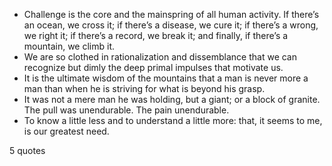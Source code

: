  - Challenge is the core and the mainspring of all human activity. If there’s an ocean, we cross it; if there’s a disease, we cure it; if there’s a wrong, we right it; if there’s a record, we break it; and finally, if there’s a mountain, we climb it.
 - We are so clothed in rationalization and dissemblance that we can recognize but dimly the deep primal impulses that motivate us.
 - It is the ultimate wisdom of the mountains that a man is never more a man than when he is striving for what is beyond his grasp.
 - It was not a mere man he was holding, but a giant; or a block of granite. The pull was unendurable. The pain unendurable.
 - To know a little less and to understand a little more: that, it seems to me, is our greatest need.

5 quotes